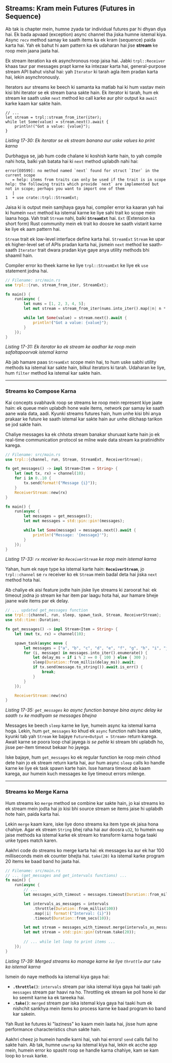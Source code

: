 ## Streams: Kram mein Futures (Futures in Sequence)

Ab tak is chapter mein, humne zyada tar individual futures par hi dhyan diya hai. Ek bada apvaad (exception) async channel tha jiska humne istemal kiya. Async `recv` method samay ke saath items ka ek kram (sequence) paida karta hai. Yah ek bahut hi aam pattern ka ek udaharan hai jise **stream** ke roop mein jaana jaata hai.

Ek stream iteration ka ek asynchronous roop jaisa hai. Jabki `trpl::Receiver` khaas taur par messages prapt karne ka intezaar karta hai, general-purpose stream API bahut vishal hai: yah `Iterator` ki tarah agla item pradan karta hai, lekin asynchronously.

Iterators aur streams ke beech ki samanta ka matlab hai ki hum vastav mein kisi bhi iterator se ek stream bana sakte hain. Ek iterator ki tarah, hum ek stream ke saath uske `next` method ko call karke aur phir output ka `await` karke kaam kar sakte hain.

```rust,ignore,does_not_compile
// ...
let stream = trpl::stream_from_iter(iter);
while let Some(value) = stream.next().await {
    println!("Got a value: {value}");
}
```

*Listing 17-30: Ek iterator se ek stream banana aur uske values ko print karna*

Durbhagya se, jab hum code chalane ki koshish karte hain, to yah compile nahi hota, balki yah batata hai ki `next` method uplabdh nahi hai:

```console
error[E0599]: no method named `next` found for struct `Iter` in the current scope
   = help: items from traits can only be used if the trait is in scope
help: the following traits which provide `next` are implemented but not in scope; perhaps you want to import one of them
   |
1  + use crate::trpl::StreamExt;
```

Jaisa ki is output mein samjhaya gaya hai, compiler error ka kaaran yah hai ki humein `next` method ka istemal karne ke liye sahi trait ko scope mein laana hoga. Vah trait `Stream` nahi, balki **`StreamExt`** hai. `Ext` (Extension ka short form) Rust community mein ek trait ko doosre ke saath vistarit karne ke liye ek aam pattern hai.

`Stream` trait ek low-level interface define karta hai. `StreamExt` `Stream` ke upar ek higher-level set of APIs pradan karta hai, jismein `next` method ke saath-saath `Iterator` trait dwara pradan kiye gaye anya utility methods bhi shaamil hain.

Compiler error ko theek karne ke liye `trpl::StreamExt` ke liye ek `use` statement jodna hai.

```rust
// Filename: src/main.rs
use trpl::{run, stream_from_iter, StreamExt};

fn main() {
    run(async {
        let nums = [1, 2, 3, 4, 5];
        let mut stream = stream_from_iter(nums.into_iter().map(|n| n * 2));

        while let Some(value) = stream.next().await {
            println!("Got a value: {value}");
        }
    });
}
```

*Listing 17-31: Ek iterator ko ek stream ke aadhar ke roop mein safaltapoorvak istemal karna*

Ab jab hamare paas `StreamExt` scope mein hai, to hum uske sabhi utility methods ka istemal kar sakte hain, bilkul iterators ki tarah. Udaharan ke liye, hum `filter` method ka istemal kar sakte hain.

-----

### Streams ko Compose Karna

Kai concepts svabhavik roop se streams ke roop mein represent kiye jaate hain: ek queue mein uplabdh hone wale items, network par samay ke saath aane wala data, aadi. Kyunki streams futures hain, hum unhe kisi bhi anya prakaar ke future ke saath istemal kar sakte hain aur unhe dilchasp tarikon se jod sakte hain.

Chaliye messages ka ek chhota stream banakar shuruaat karte hain jo ek real-time communication protocol se milne wale data stream ka pratinidhitv karega.

```rust
// Filename: src/main.rs
use trpl::{channel, run, Stream, StreamExt, ReceiverStream};

fn get_messages() -> impl Stream<Item = String> {
    let (mut tx, rx) = channel(10);
    for i in 0..10 {
        tx.send(format!("Message {i}"));
    }
    ReceiverStream::new(rx)
}

fn main() {
    run(async {
        let messages = get_messages();
        let mut messages = std::pin::pin!(messages);

        while let Some(message) = messages.next().await {
            println!("Message: '{message}'");
        }
    });
}
```

*Listing 17-33: `rx` receiver ko `ReceiverStream` ke roop mein istemal karna*

Yahan, hum ek naye type ka istemal karte hain: **`ReceiverStream`**, jo `trpl::channel` se `rx` receiver ko ek `Stream` mein badal deta hai jiska `next` method hota hai.

Ab chaliye ek aisi feature jodte hain jiske liye streams ki zaroorat hai: ek timeout jodna jo stream ke har item par laagu hota hai, aur hamare bheje jaane wale items par ek delay.

```rust
// ... updated get_messages function
use trpl::{channel, run, sleep, spawn_task, Stream, ReceiverStream};
use std::time::Duration;

fn get_messages() -> impl Stream<Item = String> {
    let (mut tx, rx) = channel(10);

    spawn_task(async move {
        let messages = ["a", "b", "c", "d", "e", "f", "g", "h", "i", "j"];
        for (i, message) in messages.into_iter().enumerate() {
            let delay_ms = if i % 2 == 0 { 100 } else { 300 };
            sleep(Duration::from_millis(delay_ms)).await;
            if tx.send(message.to_string()).await.is_err() {
                break;
            }
        }
    });

    ReceiverStream::new(rx)
}
```

*Listing 17-35: `get_messages` ko async function banaye bina async delay ke saath `tx` ke madhyam se messages bhejna*

Messages ke beech `sleep` karne ke liye, humein async ka istemal karna hoga. Lekin, hum `get_messages` ko khud ek `async` function nahi bana sakte, kyunki tab yah `Stream` ke bajaye `Future<Output = Stream>` return karega. Await karne se poora loop chal jayega *is se pehle* ki stream bhi uplabdh ho, jisse per-item timeout bekaar ho jayega.

Iske bajaye, hum `get_messages` ko ek regular function ke roop mein chhod dete hain jo ek stream return karta hai, aur hum async `sleep` calls ko handle karne ke liye ek task spawn karte hain. Isse hamara timeout ab kaam karega, aur humein kuch messages ke liye timeout errors milenge.

-----

### Streams ko Merge Karna

Hum streams ko `merge` method se combine kar sakte hain, jo kai streams ko ek stream mein jodta hai jo kisi bhi source stream se items jaise hi uplabdh hote hain, paida karta hai.

Lekin `merge` kaam kare, iske liye dono streams ka item type ek jaisa hona chahiye. Agar ek stream `String` bhej raha hai aur doosra `u32`, to humein `map` jaise methods ka istemal karke ek stream ko transform karna hoga taaki unke types match karen.

Aakhri code do streams ko merge karta hai: ek messages ka aur ek har 100 milliseconds mein ek counter bhejta hai. `take(20)` ka istemal karke program 20 items ke baad band ho jaata hai.

```rust
// Filename: src/main.rs
// ... (get_messages and get_intervals functions) ...
fn main() {
    run(async {
        // ...
        let messages_with_timeout = messages.timeout(Duration::from_millis(200));

        let intervals_as_messages = intervals
            .throttle(Duration::from_millis(100))
            .map(|i| format!("Interval: {i}"))
            .timeout(Duration::from_secs(10));

        let mut stream = messages_with_timeout.merge(intervals_as_messages);
        let mut stream = std::pin::pin!(stream.take(20));
        
        // ... while let loop to print items ...
    });
}
```

*Listing 17-39: Merged streams ko manage karne ke liye `throttle` aur `take` ka istemal karna*

Ismein do naye methods ka istemal kiya gaya hai:

  * **`.throttle()`**: `intervals` stream par iska istemal kiya gaya hai taaki yah `messages` stream par haavi na ho. Throttling ek stream ke poll hone ki dar ko seemit karne ka ek tareeka hai.
  * **`.take()`**: `merged` stream par iska istemal kiya gaya hai taaki hum ek nishchit sankhya mein items ko process karne ke baad program ko band kar sakein.

Yah Rust ke futures ki "laziness" ko kaam mein laata hai, jisse hum apne performance characteristics chun sakte hain.

Aakhri cheez jo humein handle karni hai, vah hai errors\! `send` calls fail ho sakte hain. Ab tak, humne `unwrap` ka istemal kiya hai, lekin ek acche app mein, humein error ko spasht roop se handle karna chahiye, kam se kam loop ko `break` karke.